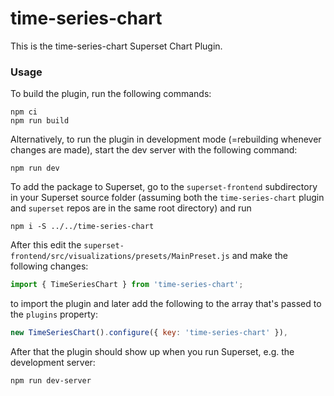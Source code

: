 # time-series-chart

This is the time-series-chart Superset Chart Plugin.

### Usage

To build the plugin, run the following commands:

```
npm ci
npm run build
```

Alternatively, to run the plugin in development mode (=rebuilding whenever changes are made), start the dev server with the following command:

```
npm run dev
```

To add the package to Superset, go to the `superset-frontend` subdirectory in your Superset source folder (assuming both the `time-series-chart` plugin and `superset` repos are in the same root directory) and run
```
npm i -S ../../time-series-chart
```

After this edit the `superset-frontend/src/visualizations/presets/MainPreset.js` and make the following changes:

```js
import { TimeSeriesChart } from 'time-series-chart';
```

to import the plugin and later add the following to the array that's passed to the `plugins` property:
```js
new TimeSeriesChart().configure({ key: 'time-series-chart' }),
```

After that the plugin should show up when you run Superset, e.g. the development server:

```
npm run dev-server
```
